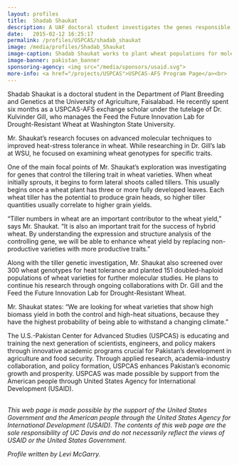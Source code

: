 ```yaml
---
layout: profiles
title:  Shadab Shaukat
description: A UAF doctoral student investigates the genes responsible for tiller growth in wheat. 
date:   2015-02-12 16:25:17
permalink: /profiles/USPCAS/shadab_shaukat
image: /media/profiles/Shadab_Shaukat
image-caption: Shadab Shaukat works to plant wheat populations for molecular study while on exchange in the WSU lab of Dr. Kulvinder Gill.
image-banner: pakistan_banner
sponsoring-agency: <img src="/media/sponsors/usaid.svg">
more-info: <a href="/projects/USPCAS">USPCAS-AFS Program Page</a><br>
---
```

Shadab Shaukat is a doctoral student in the Department of Plant Breeding and Genetics at the University of Agriculture, Faisalabad. He recently spent six months as a USPCAS-AFS exchange scholar under the tutelage of Dr. Kulvinder Gill, who manages the Feed the Future Innovation Lab for Drought-Resistant Wheat at Washington State University. <br>

Mr. Shaukat’s research focuses on advanced molecular techniques to improved heat-stress tolerance in wheat. While researching in Dr. Gill’s lab at WSU, he focused on examining wheat genotypes for specific traits. <br>

One of the main focal points of Mr. Shaukat’s exploration was investigating for genes that control the tillering trait in wheat varieties. When wheat initially sprouts, it begins to form lateral shoots called tillers. This usually begins once a wheat plant has three or more fully developed leaves. Each wheat tiller has the potential to produce grain heads, so higher tiller quantities usually correlate to higher grain yields. <br>

“Tiller numbers in wheat are an important contributor to the wheat yield,” says Mr. Shaukat. “It is also an important trait for the success of hybrid wheat. By understanding the expression and structure analysis of the controlling gene, we will be able to enhance wheat yield by replacing non-productive varieties with more productive traits.” <br>

Along with the tiller genetic investigation, Mr. Shaukat also screened over 300 wheat genotypes for heat tolerance and planted 151 doubled-haploid populations of wheat varieties for further molecular studies. He plans to continue his research through ongoing collaborations with Dr. Gill and the Feed the Future Innovation Lab for Drought-Resistant Wheat. <br>

Mr. Shaukat states: “We are looking for wheat varieties that show high biomass yield in both the control and high-heat situations, because they have the highest probability of being able to withstand a changing climate.” <br>


The U.S.-Pakistan Center for Advanced Studies (USPCAS) is educating and training the next generation of scientists, engineers, and policy makers through innovative academic programs crucial for Pakistan’s development in agriculture and food security. Through applied research, academia-industry collaboration, and policy formation, USPCAS enhances Pakistan’s economic growth and prosperity. USPCAS was made possible by support from the American people through United States Agency for International Development (USAID). <br>
<br>

<i>This web page is made possible by the support of the United States Government and the American people through the United States Agency for International Development (USAID). The contents of this web page are the sole responsibility of UC Davis and do not necessarily reflect the views of USAID or the United States Government.</i><br>

<p><i>Profile written by Levi McGarry.</i></p>
